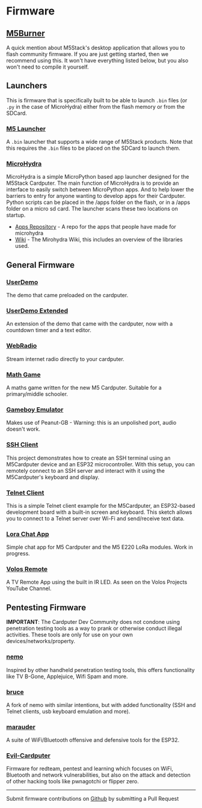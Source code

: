 # Firmware

## [M5Burner][]

A quick mention about M5Stack's desktop application that allows you to flash community firmware. If you are just getting started, then we recommend using this. It won't have everything listed below, but you also won't need to compile it yourself.

## Launchers

This is firmware that is specifically built to be able to launch `.bin` files (or `.py` in the case of MicroHydra) either from the flash memory or from the SDCard.

### [M5 Launcher][m5launcher]

A `.bin` launcher that supports a wide range of M5Stack products. Note that this requires the `.bin` files to be placed on the SDCard to launch them.

### [MicroHydra][microhydra]

MicroHydra is a simple MicroPython based app launcher designed for the M5Stack Cardputer. The main function of MicroHydra is to provide an interface to easily switch between MicroPython apps. And to help lower the barriers to entry for anyone wanting to develop apps for their Cardputer. Python scripts can be placed in the /apps folder on the flash, or in a /apps folder on a micro sd card. The launcher scans these two locations on startup.

- [Apps Repository][mhydra-apps] - A repo for the apps that people have made for microhydra
- [Wiki][mhydra-wiki] - The Mirohydra Wiki, this includes an overview of the libraries used.

## General Firmware

### [UserDemo][userdemo]

The demo that came preloaded on the cardputer.

### [UserDemo Extended][userdemo-extended]

An extension of the demo that came with the cardputer, now with a countdown timer and a text editor.

### [WebRadio][webradio]

Stream internet radio directly to your cardputer.

### [Math Game][mathgame]

A maths game written for the new M5 Cardputer. Suitable for a primary/middle schooler.

### [Gameboy Emulator][gb-emulator]

Makes use of Peanut-GB - Warning: this is an unpolished port, audio doesn't work.

### [SSH Client][sshclient]

This project demonstrates how to create an SSH terminal using an M5Cardputer device and an ESP32 microcontroller. With this setup, you can remotely connect to an SSH server and interact with it using the M5Cardputer's keyboard and display.

### [Telnet Client][telnetclient]

This is a simple Telnet client example for the M5Cardputer, an ESP32-based development board with a built-in screen and keyboard. This sketch allows you to connect to a Telnet server over Wi-Fi and send/receive text data.

### [Lora Chat App][lora-chat]

Simple chat app for M5 Cardputer and the M5 E220 LoRa modules. Work in progress.

### [Volos Remote][volos-remote]

A TV Remote App using the built in IR LED. As seen on the Volos Projects YouTube Channel.

## Pentesting Firmware

**IMPORTANT**: The Cardputer Dev Community does not condone using penetration testing tools as a way to prank or otherwise conduct illegal activities. These tools are only for use on your own devices/networks/property.

### [nemo][]

Inspired by other handheld penetration testing tools, this offers functionality like TV B-Gone, Applejuice, Wifi Spam and more.

### [bruce][]

A fork of nemo with similar intentions, but with added functionality (SSH and Telnet clients, usb keyboard emulation and more).

### [marauder][]

A suite of WiFi/Bluetooth offensive and defensive tools for the ESP32.

### [Evil-Cardputer][]

Firmware for redteam, pentest and learning which focuses on WiFi, Bluetooth and network vulnerabilities, but also on the attack and detection of other hacking tools like pwnagotchi or flipper zero.

---

Submit firmware contributions on [Github](https://github.com/cardputer-dev/cardputer-site) by submitting a Pull Request

[M5Burner]: https://docs.m5stack.com/en/download#m5burner
[m5launcher]: https://github.com/bmorcelli/M5Stick-Launcher
[microhydra]: https://github.com/echo-lalia/Cardputer-MicroHydra/blob/main/README.md
[webradio]: https://github.com/cyberwisk/M5Cardputer_WebRadio
[nemo]: https://github.com/n0xa/m5stick-nemo
[bruce]: https://github.com/pr3y/m5-bruce
[marauder]: https://github.com/marivaaldo/ESP32Marauder/tree/feature/add-m5cardputer-support
 [Evil-Cardputer]:
https://github.com/7h30th3r0n3/Evil-M5Project
[userdemo]: https://github.com/m5stack/M5Cardputer-UserDemo
[userdemo-extended]: https://github.com/JohnZ03/M5Cardputer-UserDemo
[mathgame]: https://github.com/seanbutler/M5CardputerMathGame
[gb-emulator]: https://github.com/matthew-5pl/gb_cardputer
[sshclient]: https://github.com/aat440hz/SSHClient-M5Cardputer
[telnetclient]: https://github.com/aat440hz/TelnetClient-M5Cardputer
[lora-chat]: https://github.com/nonik0/CardputerLoRaChat
[volos-remote]: https://github.com/VolosR/M5CardRemote/
[mhydra-apps]: https://github.com/echo-lalia/MicroHydra-Apps/tree/main/apps
[mhydra-wiki]: https://github.com/echo-lalia/Cardputer-MicroHydra/wiki/MicroHydra-Wiki
